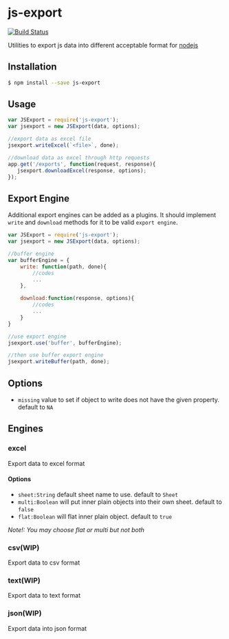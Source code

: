 js-export
==========

[![Build Status](https://travis-ci.org/lykmapipo/js-export.svg?branch=master)](https://travis-ci.org/lykmapipo/js-export)

Utilities to export js data into different acceptable format for [nodejs](https://github.com/nodejs)

## Installation
```sh
$ npm install --save js-export
```

## Usage
```js
var JSExport = require('js-export');
var jsexport = new JSExport(data, options);

//export data as excel file
jsexport.writeExcel(`<file>`, done);

//download data as excel through http requests
app.get('/exports', function(request, response){
   jsexport.downloadExcel(response, options); 
});
```

## Export Engine
Additional export engines can be added as a plugins. It should implement `write` and `download` methods for it to be valid `export engine`.

```js
var JSExport = require('js-export');
var jsexport = new JSExport(data, options);

//buffer engine
var bufferEngine = {
    write: function(path, done){
        //codes
        ...
    },

    download:function(response, options){
        //codes
        ...
    }
}

//use export engine
jsexport.use('buffer', bufferEngine);

//then use buffer export engine
jsexport.writeBuffer(path, done);

```

## Options

- `missing` value to set if object to write does not have the given property. default to `NA`

## Engines

### excel
Export data to excel format

#### Options

- `sheet:String` default sheet name to use. default to `Sheet`
- `multi:Boolean` will put inner plain objects into their own sheet. default to `false`
- `flat:Boolean` will flat inner plain object. default to `true`

*Note!: You may choose flat or multi but not both*

### csv(WIP)
Export data to csv format

### text(WIP)
Export data to text format

### json(WIP)
Export data into json format
